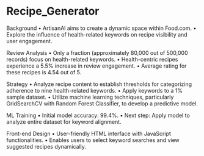 # Recipe_Generator

Background
•	ArtisanAl aims to create a dynamic space within Food.com.
•	Explore the influence of health-related keywords on recipe visibility and user engagement.

Review Analysis
•	Only a fraction (approximately 80,000 out of 500,000 records) focus on health-related keywords.
•	Health-centric recipes experience a 5.5% increase in review engagement.
•	Average rating for these recipes is 4.54 out of 5.

Strategy
•	Analyze recipe content to establish thresholds for categorizing adherence to nine health-related keywords.
•	Apply keywords to a 1% sample dataset.
•	Utilize machine learning techniques, particularly GridSearchCV with Random Forest Classifier, to develop a predictive model.

ML Training
•	Initial model accuracy: 99.4%.
•	Next step: Apply model to analyze entire dataset for keyword alignment.

Front-end Design
•	User-friendly HTML interface with JavaScript functionalities.
•	Enables users to select keyword searches and view suggested recipes dynamically.
